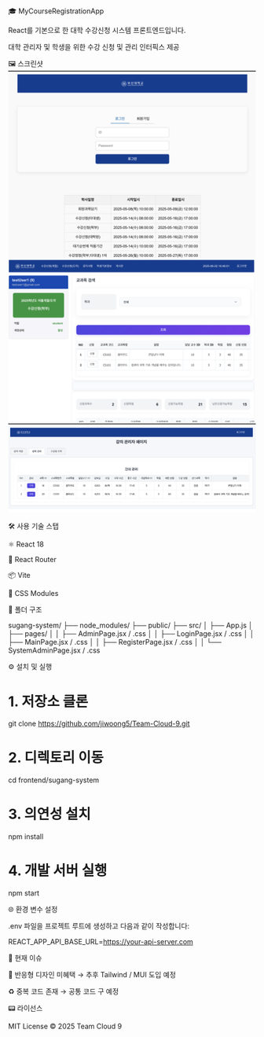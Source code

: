 🎓 MyCourseRegistrationApp

React를 기본으로 한 대학 수강신청 시스템 프론트엔드입니다.

대학 관리자 및 학생을 위한 수강 신청 및 관리 인터픽스 제공

🖼️ 스크린샷
![Login Page](./screenshots/login_page.png)
![Student Page](./screenshots/student_page.png)
![Professor Page](./screenshots/professor_page.png)




🛠️ 사용 기술 스탭

⚛️ React 18

🧽 React Router

📦 Vite

🎨 CSS Modules

📁 폴더 구조

sugang-system/
├── node_modules/
├── public/
├── src/
│   ├── App.js
│   ├── pages/
│   │   ├── AdminPage.jsx / .css
│   │   ├── LoginPage.jsx / .css
│   │   ├── MainPage.jsx / .css
│   │   ├── RegisterPage.jsx / .css
│   │   └── SystemAdminPage.jsx / .css

⚙️ 설치 및 실행

# 1. 저장소 클론
git clone https://github.com/jiwoong5/Team-Cloud-9.git

# 2. 디렉토리 이동
cd frontend/sugang-system

# 3. 의연성 설치
npm install

# 4. 개발 서버 실행
npm start

🌐 환경 변수 설정

.env 파일을 프로젝트 루트에 생성하고 다음과 같이 작성합니다:

REACT_APP_API_BASE_URL=https://your-api-server.com

🧪 현재 이슈

📱 반응형 디자인 미혜택 → 추후 Tailwind / MUI 도입 예정

♻️ 중복 코드 존재 → 공통 코드 구 예정

📟 라이선스

MIT License © 2025 Team Cloud 9



